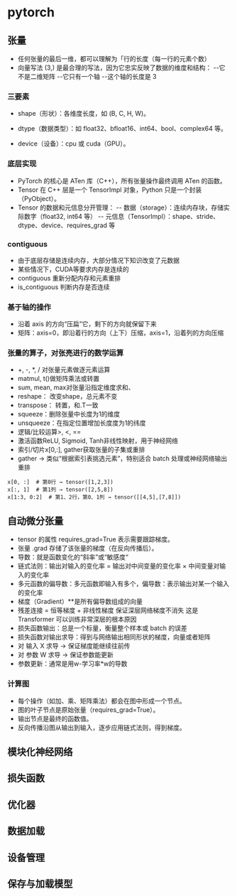 # pytorch

## 张量
- 任何张量的最后一维，都可以理解为「行的长度（每一行的元素个数）
- 向量写法 (3,) 是最合理的写法，因为它忠实反映了数据的维度和结构：
--它不是二维矩阵
--它只有一个轴
--这个轴的长度是 3
### 三要素
- shape（形状）：各维度长度，如 (B, C, H, W)。

- dtype（数据类型）：如 float32、bfloat16、int64、bool、complex64 等。

- device（设备）：cpu 或 cuda（GPU）。
### 底层实现
- PyTorch 的核心是 ATen 库（C++），所有张量操作最终调用 ATen 的函数。
- Tensor 在 C++ 层是一个 TensorImpl 对象，Python 只是一个封装（PyObject）。
- Tensor 的数据和元信息分开管理：
-- 数据（storage）：连续内存块，存储实际数字（float32, int64 等）
-- 元信息（TensorImpl）：shape、stride、dtype、device、requires_grad 等
### contiguous
- 由于底层存储是连续内存，大部分情况下知识改变了元数据
- 某些情况下，CUDA等要求内存是连续的
- contiguous 重新分配内存和元素重排
- is_contiguous 判断内存是否连续
### 基于轴的操作
- 沿着 axis 的方向“压扁”它，剩下的方向就保留下来
- 矩阵：axis=0，即沿着行的方向（上下）压缩，axis=1，沿着列的方向压缩
### 张量的算子，对张亮进行的数学运算
- +, -, *, / 对张量元素做逐元素运算
- matmul, t()做矩阵乘法或转置
- sum, mean, max对张量沿指定维度求和、
- reshape： 改变shape，总元素不变
- transpose： 转置，和.T一致
- squeeze：删除张量中长度为1的维度
- unsqueeze：在指定位置增加长度度为1的纬度
- 逻辑/比较运算>, <, ==
- 激活函数ReLU, Sigmoid, Tanh非线性映射，用于神经网络
- 索引/切片x[0,:], gather获取张量的子集或重排
- gather → 类似“根据索引表挑选元素”，特别适合 batch 处理或神经网络输出重排
```
x[0, :]  # 第0行 → tensor([1,2,3])
x[:, 1]  # 第1列 → tensor([2,5,8])
x[1:3, 0:2]  # 第1、2行，第0、1列 → tensor([[4,5],[7,8]])
```
## 自动微分张量 
- tensor 的属性 requires_grad=True 表示需要跟踪梯度。
- 张量 .grad 存储了该张量的梯度（在反向传播后）。
- 导数：就是函数变化的“斜率”或“敏感度“
- 链式法则：输出对输入的变化率 = 输出对中间变量的变化率 × 中间变量对输入的变化率
- 多元函数的偏导数：多元函数即输入有多个，偏导数：表示输出对某一个输入的变化率
- 梯度（Gradient）**是所有偏导数组成的向量
- 残差连接 = 恒等梯度 + 非线性梯度 保证深层网络梯度不消失 这是 Transformer 可以训练非常深层的根本原因
- 损失函数输出：总是一个标量，衡量整个样本或 batch 的误差
- 损失函数对输出求导：得到与网络输出相同形状的梯度，向量或者矩阵
- 对 输入 X 求导 → 保证梯度能继续往前传
- 对 参数 W 求导 → 保证参数能更新
- 参数更新：通常是用w-学习率*w的导数
### 计算图
- 每个操作（如加、乘、矩阵乘法）都会在图中形成一个节点。
- 图的叶子节点是原始张量（requires_grad=True）。
- 输出节点是最终的函数值。
- 反向传播沿图从输出到输入，逐步应用链式法则，得到梯度。
## 模块化神经网络
## 损失函数
## 优化器
## 数据加载
## 设备管理
## 保存与加载模型
